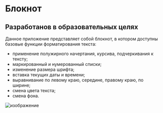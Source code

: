 # Блокнот
## Разработанов в образовательных целях

Данное приложение представляет собой блокнот, в котором доступны базовые функции форматирования текста:
- применение полужирного начертания, курсива, подчеркивания к тексту;
- маркированный и нумерованный списки;
- изменение размера шрифта;
- вставка текущих даты и времени;
- выравнивание по левому краю, середине, правому краю, по ширине;
- смена цвета текста;
- смена фона.

![изображение](https://github.com/Binbogamee/wpfWordPad/assets/73061751/e79d9396-b1c6-4113-ba92-72b544dff08e)
